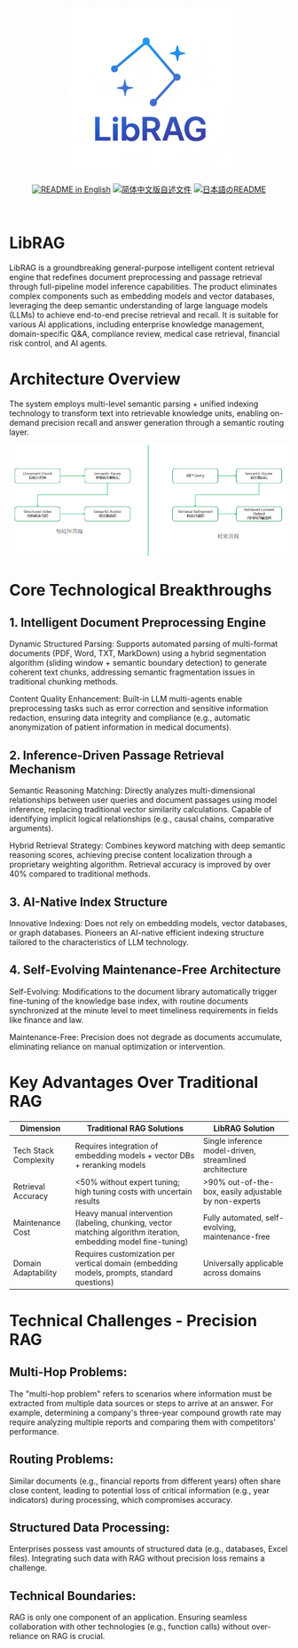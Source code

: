 <div align="center">
<img src="./log(500x500).png" width="300px" alt="xorbits" />

<p align="center">
  <a href="./README.md"><img alt="README in English" src="https://img.shields.io/badge/English-454545?style=for-the-badge"></a>
  <a href="./README_zh_CN.md"><img alt="简体中文版自述文件" src="https://img.shields.io/badge/中文介绍-d9d9d9?style=for-the-badge"></a>
  <a href="./README_ja_JP.md"><img alt="日本語のREADME" src="https://img.shields.io/badge/日本語-d9d9d9?style=for-the-badge"></a>
</p>
</div>
<br />


# LibRAG  
LibRAG is a groundbreaking general-purpose intelligent content retrieval engine that redefines document preprocessing and passage retrieval through full-pipeline model inference capabilities. The product eliminates complex components such as embedding models and vector databases, leveraging the deep semantic understanding of large language models (LLMs) to achieve end-to-end precise retrieval and recall. It is suitable for various AI applications, including enterprise knowledge management, domain-specific Q&A, compliance review, medical case retrieval, financial risk control, and AI agents.  

# Architecture Overview  
The system employs multi-level semantic parsing + unified indexing technology to transform text into retrievable knowledge units, enabling on-demand precision recall and answer generation through a semantic routing layer.  

![image](./framework.png)  

# Core Technological Breakthroughs  
## 1. Intelligent Document Preprocessing Engine  
Dynamic Structured Parsing: Supports automated parsing of multi-format documents (PDF, Word, TXT, MarkDown) using a hybrid segmentation algorithm (sliding window + semantic boundary detection) to generate coherent text chunks, addressing semantic fragmentation issues in traditional chunking methods.  

Content Quality Enhancement: Built-in LLM multi-agents enable preprocessing tasks such as error correction and sensitive information redaction, ensuring data integrity and compliance (e.g., automatic anonymization of patient information in medical documents).  

## 2. Inference-Driven Passage Retrieval Mechanism  
Semantic Reasoning Matching: Directly analyzes multi-dimensional relationships between user queries and document passages using model inference, replacing traditional vector similarity calculations. Capable of identifying implicit logical relationships (e.g., causal chains, comparative arguments).  

Hybrid Retrieval Strategy: Combines keyword matching with deep semantic reasoning scores, achieving precise content localization through a proprietary weighting algorithm. Retrieval accuracy is improved by over 40% compared to traditional methods.  

## 3. AI-Native Index Structure  
Innovative Indexing: Does not rely on embedding models, vector databases, or graph databases. Pioneers an AI-native efficient indexing structure tailored to the characteristics of LLM technology.  

## 4. Self-Evolving Maintenance-Free Architecture  
Self-Evolving: Modifications to the document library automatically trigger fine-tuning of the knowledge base index, with routine documents synchronized at the minute level to meet timeliness requirements in fields like finance and law.  

Maintenance-Free: Precision does not degrade as documents accumulate, eliminating reliance on manual optimization or intervention.  

# Key Advantages Over Traditional RAG  

| Dimension         | Traditional RAG Solutions                                | LibRAG Solution                                  |
|------------------|---------------------------------------------------------|-------------------------------------------------|
| Tech Stack Complexity | Requires integration of embedding models + vector DBs + reranking models | Single inference model-driven, streamlined architecture |
| Retrieval Accuracy | <50% without expert tuning; high tuning costs with uncertain results | >90% out-of-the-box, easily adjustable by non-experts |
| Maintenance Cost | Heavy manual intervention (labeling, chunking, vector matching algorithm iteration, embedding model fine-tuning) | Fully automated, self-evolving, maintenance-free |
| Domain Adaptability | Requires customization per vertical domain (embedding models, prompts, standard questions) | Universally applicable across domains |  

# Technical Challenges - Precision RAG  

## Multi-Hop Problems:  
The "multi-hop problem" refers to scenarios where information must be extracted from multiple data sources or steps to arrive at an answer. For example, determining a company's three-year compound growth rate may require analyzing multiple reports and comparing them with competitors' performance.  

## Routing Problems:  
Similar documents (e.g., financial reports from different years) often share close content, leading to potential loss of critical information (e.g., year indicators) during processing, which compromises accuracy.  

## Structured Data Processing:  
Enterprises possess vast amounts of structured data (e.g., databases, Excel files). Integrating such data with RAG without precision loss remains a challenge.  

## Technical Boundaries:  
RAG is only one component of an application. Ensuring seamless collaboration with other technologies (e.g., function calls) without over-reliance on RAG is crucial.
